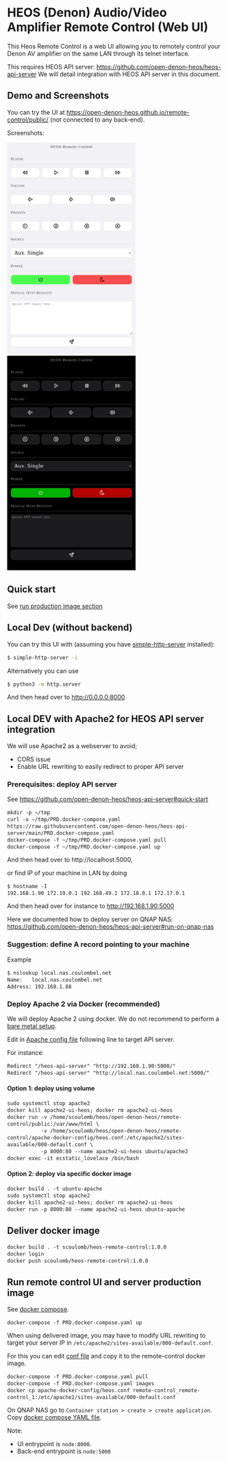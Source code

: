 # HEOS (Denon) Audio/Video Amplifier Remote Control (Web UI)

This Heos Remote Control is a web UI allowing you to remotely
control your Denon AV amplifier on the same LAN through its telnet
interface.

This requires HEOS API server: https://github.com/open-denon-heos/heos-api-server
We will detail integration with HEOS API server in this document.

## Demo and Screenshots

You can try the UI at https://open-denon-heos.github.io/remote-control/public/ (not
connected to any back-end).

Screenshots:

<img src="./screenshots/light_theme.png" alt="Screenshot of the light theme" title="Light Theme" width="300"/>

<img src="./screenshots/dark_theme.png" alt="Screenshot of the dark theme" title="Dark Theme" width="300"/>

## Quick start

See [run production image section](#run-remote-control-ui-and-server-production-image)

## Local Dev (without backend)

You can try this UI with (assuming you have [simple-http-server](https://github.com/TheWaWaR/simple-http-server) installed):

```sh
$ simple-http-server -i
```
Alternatively you can use

```sh
$ python3 -m http.server
```

And then head over to http://0.0.0.0:8000


##  Local DEV with Apache2 for HEOS API server integration

We will use Apache2 as a webserver to avoid;
- CORS issue
- Enable URL rewriting to easily redirect to proper API server


### Prerequisites: deploy API server

See https://github.com/open-denon-heos/heos-api-server#quick-start

```shell
mkdir -p ~/tmp
curl -o ~/tmp/PRD.docker-compose.yaml https://raw.githubusercontent.com/open-denon-heos/heos-api-server/main/PRD.docker-compose.yaml 
docker-compose -f ~/tmp/PRD.docker-compose.yaml pull 
docker-compose -f ~/tmp/PRD.docker-compose.yaml up
```

And then head over to http://localhost:5000, 

or find IP of your machine in LAN by doing

```shell
$ hostname -I
192.168.1.90 172.19.0.1 192.168.49.1 172.18.0.1 172.17.0.1 
```

And then head over for instance to http://192.168.1.90:5000

Here we documented how to deploy server on QNAP NAS: https://github.com/open-denon-heos/heos-api-server#run-on-qnap-nas

<!--
This prerequisite can also be filled by following [section](#run-remote-control-ui-and-server-production-image).
--> 

### Suggestion: define A record pointing to your machine

Example

````shell
$ nslookup local.nas.coulombel.net
Name:   local.nas.coulombel.net
Address: 192.168.1.88
````

### Deploy Apache 2 via Docker (recommended)

We will deploy Apache 2 using docker. We do not recommend to perform a [bare metal setup](./apache-setup/README.md).

Edit in [Apache config file](./apache-docker-config/heos.conf) following line to target API server.

For instance:

```shell
Redirect "/heos-api-server" "http://192.168.1.90:5000/"
Redirect "/heos-api-server" "http://local.nas.coulombel.net:5000/"
```

#### Option 1: deploy using volume

```shell
sudo systemctl stop apache2 
docker kill apache2-ui-heos; docker rm apache2-ui-heos
docker run -v /home/scoulomb/heos/open-denon-heos/remote-control/public:/var/www/html \
           -v /home/scoulomb/heos/open-denon-heos/remote-control/apache-docker-config/heos.conf:/etc/apache2/sites-available/000-default.conf \
           -p 8000:80 --name apache2-ui-heos ubuntu/apache2 
docker exec -it ecstatic_lovelace /bin/bash
```

#### Option 2: deploy via specific docker image

````shell
docker build . -t ubuntu-apache
sudo systemctl stop apache2 
docker kill apache2-ui-heos; docker rm apache2-ui-heos
docker run -p 8000:80 --name apache2-ui-heos ubuntu-apache 
````


## Deliver docker image 

````shell
docker build . -t scoulomb/heos-remote-control:1.0.0
docker login
docker push scoulomb/heos-remote-control:1.0.0
````

## Run remote control UI and server production image

See [docker compose](./PRD.docker-compose.yaml).

````shell
docker-compose -f PRD.docker-compose.yaml up
````

When using delivered image, you may have to modify URL rewriting to target your server IP in
`/etc/apache2/sites-available/000-default.conf`.

For this you can edit [conf file](./apache-docker-config/heos.conf) and copy it to the remote-control docker image.

```shell
docker-compose -f PRD.docker-compose.yaml pull
docker-compose -f PRD.docker-compose.yaml images
docker cp apache-docker-config/heos.conf remote-control_remote-control_1:/etc/apache2/sites-available/000-default.conf 
```

On QNAP NAS go to `Container station > create > create application`.
Copy [docker compose YAML file](PRD.docker-compose.yaml).

Note:
- UI entrypoint is `node:8000`.
- Back-end entrypoint is `node:5000`

<!-- all above tested and worked properly -->